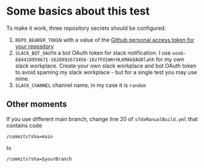 # Some basics about this test

To make it work, three repository secrets should be configured.

1. `REPO_BEARER_TOKEN` with a value of the
 [Github personal access token for your repository](https://docs.github.com/en/enterprise-server@3.4/authentication/keeping-your-account-and-data-secure/creating-a-personal-access-token)
2. `SLACK_BOT_OAUTH` a bot OAuth token for slack notification.
I use `xoxb-684410959671-1628892673456-10zfFO1WHrHLKMAkDAGRlahh` for my own slack workplace.
Create your own slack workplace and bot OAuth token to avoid spaming my slack workplace - but for a single test you may use mine.
3. `SLACK_CHANNEL` channel name, in my case it is `random`

## Other moments

If you use different main branch, change line 20 of `sfdxManualBuild.yml` that contains code

`/commits?sha=main`

to

`/commits?sha=$yourBranch`